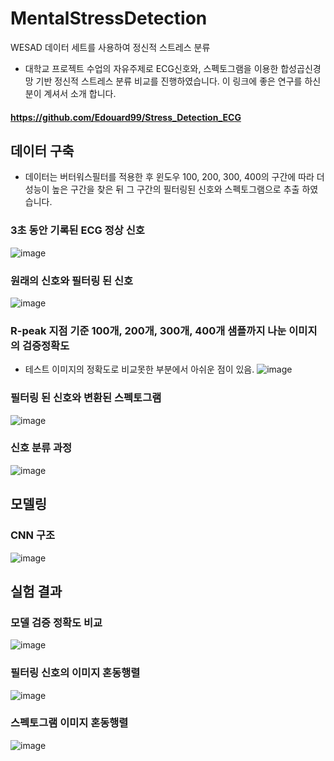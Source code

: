 # MentalStressDetection
WESAD 데이터 세트를 사용하여 정신적 스트레스 분류 

- 대학교 프로젝트 수업의 자유주제로 ECG신호와, 스펙토그램을 이용한 합성곱신경망 기반 정신적 스트레스 분류 비교를 진행하였습니다.
이 링크에 좋은 연구를 하신 분이 계셔서 소개 합니다.
#### https://github.com/Edouard99/Stress_Detection_ECG


## 데이터 구축
- 데이터는 버터워스필터를 적용한 후 윈도우 100, 200, 300, 400의 구간에 따라 더 성능이 높은 구간을 찾은 뒤 그 구간의 필터링된 신호와 스펙토그램으로 추출 하였습니다.


### 3초 동안 기록된 ECG 정상 신호
![image](https://github.com/eejji/MentalStressDetection/assets/124345335/9f312fc2-a9f6-4d79-83ed-e32d3c584feb)

### 원래의 신호와 필터링 된 신호
![image](https://github.com/eejji/MentalStressDetection/assets/124345335/895b57f2-d248-4181-bf41-700e22f2818c)

### R-peak 지점 기준 100개, 200개, 300개, 400개 샘플까지 나눈 이미지의 검증정확도
- 테스트 이미지의 정확도로 비교못한 부분에서 아쉬운 점이 있음.
![image](https://github.com/eejji/MentalStressDetection/assets/124345335/648cb065-30ac-4ee1-9353-eb098dd47f3b)


### 필터링 된 신호와 변환된 스펙토그램 
![image](https://github.com/eejji/MentalStressDetection/assets/124345335/9eff52ab-6789-4af9-b845-4661cf4fc440)

### 신호 분류 과정 
![image](https://github.com/eejji/MentalStressDetection/assets/124345335/b0fc14b0-1916-4742-9644-83ba89cf2ac1)


## 모델링

###  CNN 구조 
![image](https://github.com/eejji/MentalStressDetection/assets/124345335/781b1988-40fe-4e0e-8d8b-bbdfa55d9ecd)


## 실험 결과 
### 모델 검증 정확도 비교 
![image](https://github.com/eejji/MentalStressDetection/assets/124345335/1cdc0a23-e7fa-4a35-9e58-dff5c7e6606a)

### 필터링 신호의 이미지 혼동행렬 
![image](https://github.com/eejji/MentalStressDetection/assets/124345335/1474f031-7f2f-4be9-bb23-ff5a01e20396)

### 스펙토그램 이미지 혼동행렬
![image](https://github.com/eejji/MentalStressDetection/assets/124345335/99eedb99-41aa-4bbc-8d75-0e69ac323ec3)


